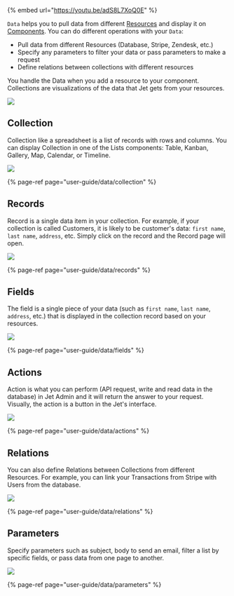 {% embed url="https://youtu.be/adS8L7XoQ0E" %}

`Data` helps you to pull data from different [Resources](user-guide/integrations) and display it on [Components](user-guide/components). You can do different operations with your `Data`:

* Pull data from different Resources \(Database, Stripe, Zendesk, etc.\)
* Specify any parameters to filter your data or pass parameters to make a request
* Define relations between collections with different resources

You handle the Data when you add a resource to your component. Collections are visualizations of the data that Jet gets from your resources.

![](https://gblobscdn.gitbook.com/assets%2F-LQ08RFAKZvFADEiXKFy%2F-MGPn-eauD5UWR4bkf9b%2F-MGPoPo5VlBe47G6ue5j%2FGIF53.gif?alt=media&token=7fc74b12-2056-4c4c-bd3f-28b462cd044e)

## Collection

Сollection like a spreadsheet is a list of records with rows and columns. You can display Collection in one of the Lists components: Table, Kanban, Gallery, Map, Calendar, or Timeline.

![](https://gblobscdn.gitbook.com/assets%2F-LQ08RFAKZvFADEiXKFy%2F-MGPn-eauD5UWR4bkf9b%2F-MGPpFHzExUYWoYJeaO-%2FGIF54.gif?alt=media&token=e709b115-de31-4635-a706-efcecfe793e3)

{% page-ref page="user-guide/data/collection" %}

## Records

Record is a single data item in your collection. For example, if your collection is called Customers, it is likely to be customer's data: `first name`, `last name`, `address`, etc. Simply click on the record and the Record page will open.

![](https://gblobscdn.gitbook.com/assets%2F-LQ08RFAKZvFADEiXKFy%2F-MGPn-eauD5UWR4bkf9b%2F-MGPs5T5pg2fI_T3uqEg%2FGIF55.gif?alt=media&token=9cd4d47f-91d7-4eef-b01f-26fc30078a7a)

{% page-ref page="user-guide/data/records" %}

## Fields

The field is a single piece of your data \(such as `first name`, `last name`, `address`, etc.\) that is displayed in the collection record based on your resources. 

![](https://gblobscdn.gitbook.com/assets%2F-LQ08RFAKZvFADEiXKFy%2F-MGPn-eauD5UWR4bkf9b%2F-MGPsV7QUdnO5NdS5iD7%2FGIF56.gif?alt=media&token=794e721e-066b-431b-b439-495f2ba73fb6)

{% page-ref page="user-guide/data/fields" %}

## Actions

Action is what you can perform \(API request, write and read data in the database\) in Jet Admin and it will return the answer to your request. Visually, the action is a button in the Jet's interface.

![](https://gblobscdn.gitbook.com/assets%2F-LQ08RFAKZvFADEiXKFy%2F-MEJZ7GEDKD1k6OFhrr7%2F-MEJeBhO6IdpsOZvvTMn%2Fimage.png?alt=media&token=29e736c9-a14c-4f03-bbb5-64cc9b85e3cc)

{% page-ref page="user-guide/data/actions" %}

## Relations

You can also define Relations between Collections from different Resources. For example, you can link your Transactions from Stripe with Users from the database.

![](https://gblobscdn.gitbook.com/assets%2F-LQ08RFAKZvFADEiXKFy%2F-MGPn-eauD5UWR4bkf9b%2F-MGPtQCpOoq_qNDWXvdU%2FGIF57.gif?alt=media&token=27adcf5e-84f2-4a25-b9f7-8aa705d9d1fe)

{% page-ref page="user-guide/data/relations" %}

## Parameters

Specify parameters such as subject, body to send an email, filter a list by specific fields, or pass data from one page to another. 

![](https://gblobscdn.gitbook.com/assets%2F-LQ08RFAKZvFADEiXKFy%2F-MGPn-eauD5UWR4bkf9b%2F-MGPu5XeubEnC2ggzmIG%2FGIF58.gif?alt=media&token=42b7c8a3-b0e5-46cb-91f5-c45c17611667)

{% page-ref page="user-guide/data/parameters" %}

